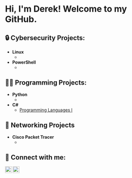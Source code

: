 <h1>Hi, I'm Derek! Welcome to my GitHub.</h1>

<h2>🔒 Cybersecurity Projects:</h2>

- <b>Linux</b>
  - [](https://github.com/degarci8)
- <b>PowerShell</b>
  - [](https://github.com/degarci8)
 
<h2>👨‍💻 Programming Projects:</h2>

- <b>Python</b>
  - [](https://github.com/degarci8)
- <b>C#</b>
  - [Programming Languages I](https://github.com/degarci8/Programming_Languages_I/tree/main)


<h2>📡 Networking Projects</h2>

- <b>Cisco Packet Tracer</b>
  - [](https://github.com/degarci8)



<h2> 🤳 Connect with me:</h2>

<!--[<img align="left" alt="JoshMadakor | YouTube" width="22px" src="https://cdn.jsdelivr.net/npm/simple-icons@v3/icons/youtube.svg" />][youtube]
[<img align="left" alt="JoshMadakor | Twitter" width="22px" src="https://cdn.jsdelivr.net/npm/simple-icons@v3/icons/twitter.svg" />][twitter]-->
[<img align="left" alt="DerekGarcia | LinkedIn" width="22px" src="https://cdn.jsdelivr.net/npm/simple-icons@v3/icons/linkedin.svg" />][linkedin]
[<img align="left" alt="Derekgarcia | Instagram" width="22px" src="https://cdn.jsdelivr.net/npm/simple-icons@v3/icons/instagram.svg" />][instagram]

[twitter]: https://twitter.com/joshmadakor
[youtube]: https://www.youtube.com/c/joshmadakor
[instagram]: https://www.instagram.com/de_graci5
[linkedin]: https://linkedin.com/in/degarci8

<!--
**joshmadakor1/joshmadakor1** is a ✨ _special_ ✨ repository because its `README.md` (this file) appears on your GitHub profile.
